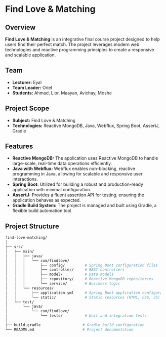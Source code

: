 # Find Love & Matching

## Overview
**Find Love & Matching** is an integrative final course project designed to help users find their perfect match. The project leverages modern web technologies and reactive programming principles to create a responsive and scalable application.

## Team
- **Lecturer:** Eyal
- **Team Leader:** Oriel
- **Students:** Ahmad, Lior, Maayan, Avichay, Moshe

## Project Scope
- **Subject:** Find Love & Matching
- **Technologies:** Reactive MongoDB, Java, Webflux, Spring Boot, AssertJ, Gradle

## Features
- **Reactive MongoDB:** The application uses Reactive MongoDB to handle large-scale, real-time data operations efficiently.
- **Java with Webflux:** Webflux enables non-blocking, reactive programming in Java, allowing for scalable and responsive user interactions.
- **Spring Boot:** Utilized for building a robust and production-ready application with minimal configuration.
- **AssertJ:** Provides a fluent assertion API for testing, ensuring the application behaves as expected.
- **Gradle Build System:** The project is managed and built using Gradle, a flexible build automation tool.

## Project Structure
```bash
find-love-matching/
│
├── src/
│   ├── main/
│   │   ├── java/
│   │   │   └── com/findlove/
│   │   │       ├── config/         # Spring Boot configuration files
│   │   │       ├── controller/     # REST controllers
│   │   │       ├── model/          # Data models
│   │   │       ├── repository/     # Reactive MongoDB repositories
│   │   │       └── service/        # Business logic
│   │   └── resources/
│   │       ├── application.yml     # Spring Boot application configuration
│   │       └── static/             # Static resources (HTML, CSS, JS)
│   └── test/
│       └── java/
│           └── com/findlove/
│               └── tests/          # Unit and integration tests
│
├── build.gradle                   # Gradle build configuration
└── README.md                      # Project documentation
